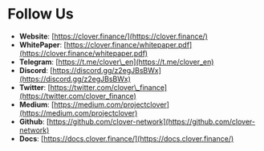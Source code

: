 # Follow Us

* **Website**: [https://clover.finance/](https://clover.finance/)
* **WhitePaper**: [https://clover.finance/whitepaper.pdf](https://clover.finance/whitepaper.pdf)
* **Telegram**: [https://t.me/clover\_en](https://t.me/clover_en)
* **Discord**: [https://discord.gg/z2egJBsBWx](https://discord.gg/z2egJBsBWx)
* **Twitter**: [https://twitter.com/clover\_finance](https://twitter.com/clover_finance)
* **Medium**: [https://medium.com/projectclover](https://medium.com/projectclover)
* **Github**: [https://github.com/clover-network](https://github.com/clover-network)
* **Docs**: [https://docs.clover.finance/](https://docs.clover.finance/)

